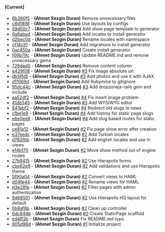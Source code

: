 
#### [Current]

#### 
 * [6b360f5](../../commit/6b360f5) - __(Ahmet Sezgin Duran)__ Remove unnecessary files
 * [c8d1898](../../commit/c8d1898) - __(Ahmet Sezgin Duran)__ Use layouts by configs
 * [59d50c7](../../commit/59d50c7) - __(Ahmet Sezgin Duran)__ Add show page template to generator
 * [9a9abad](../../commit/9a9abad) - __(Ahmet Sezgin Duran)__ Add locales to install generator
 * [d2bec0d](../../commit/d2bec0d) - __(Ahmet Sezgin Duran)__ Rename locales with namespace
 * [cf14c91](../../commit/cf14c91) - __(Ahmet Sezgin Duran)__ Add migrations to install generator
 * [0ac450a](../../commit/0ac450a) - __(Ahmet Sezgin Duran)__ Create install generator
 * [f09b79c](../../commit/f09b79c) - __(Ahmet Sezgin Duran)__ Update README.md and remove unnecessary gems
 * [726dad0](../../commit/726dad0) - __(Ahmet Sezgin Duran)__ Remove content column
 * [e429f08](../../commit/e429f08) - __(Ahmet Sezgin Duran)__ [#3](../../issues/3) Fix image absolute url
 * [db5ffd5](../../commit/db5ffd5) - __(Ahmet Sezgin Duran)__ [#3](../../issues/3) Add photos and use it with AJAX
 * [d11069d](../../commit/d11069d) - __(Ahmet Sezgin Duran)__ Add Rubymine to gitignore
 * [95dc44c](../../commit/95dc44c) - __(Ahmet Sezgin Duran)__ [#3](../../issues/3) Add dropzonejs-rails gem and include
 * [aa52df2](../../commit/aa52df2) - __(Ahmet Sezgin Duran)__ [#4](../../issues/4) Fix insert image problem
 * [41db545](../../commit/41db545) - __(Ahmet Sezgin Duran)__ [#3](../../issues/3) Add WYSIWYG editor
 * [841bbf2](../../commit/841bbf2) - __(Ahmet Sezgin Duran)__ [#4](../../issues/4) Redirect old slugs to news
 * [cfbe1e9](../../commit/cfbe1e9) - __(Ahmet Sezgin Duran)__ [#4](../../issues/4) Add histroy for static page slugs
 * [ebe0ee8](../../commit/ebe0ee8) - __(Ahmet Sezgin Duran)__ [#4](../../issues/4) Add slug based routes for static pages
 * [ce81e12](../../commit/ce81e12) - __(Ahmet Sezgin Duran)__ [#2](../../issues/2) Fix page show error after creation
 * [e37eedc](../../commit/e37eedc) - __(Ahmet Sezgin Duran)__ [#2](../../issues/2) Add Turkish locales
 * [d782fbb](../../commit/d782fbb) - __(Ahmet Sezgin Duran)__ [#2](../../issues/2) Add english locales and use in views
 * [e14b170](../../commit/e14b170) - __(Ahmet Sezgin Duran)__ [#2](../../issues/2) Move show method out of engine routes
 * [27b9415](../../commit/27b9415) - __(Ahmet Sezgin Duran)__ [#2](../../issues/2) Use Hierapolis forms
 * [cbe62e9](../../commit/cbe62e9) - __(Ahmet Sezgin Duran)__ [#2](../../issues/2) Add validations and use Hierapolis theme
 * [5f90a04](../../commit/5f90a04) - __(Ahmet Sezgin Duran)__ [#2](../../issues/2) Convert views to HAML
 * [d04fe44](../../commit/d04fe44) - __(Ahmet Sezgin Duran)__ [#2](../../issues/2) Rename views for HAML
 * [d3e28fe](../../commit/d3e28fe) - __(Ahmet Sezgin Duran)__ [#2](../../issues/2) Filter pages with admin authentication
 * [9d68501](../../commit/9d68501) - __(Ahmet Sezgin Duran)__ [#2](../../issues/2) Use Hierapolis HQ layout for default
 * [5b8af6b](../../commit/5b8af6b) - __(Ahmet Sezgin Duran)__ [#2](../../issues/2) Clean up controller
 * [6dc844b](../../commit/6dc844b) - __(Ahmet Sezgin Duran)__ [#2](../../issues/2) Create StaticPage scaffold
 * [ed4ff2b](../../commit/ed4ff2b) - __(Ahmet Sezgin Duran)__ Fix README.md typo
 * [805d98d](../../commit/805d98d) - __(Ahmet Sezgin Duran)__ [#1](../../issues/1) Initialize project
